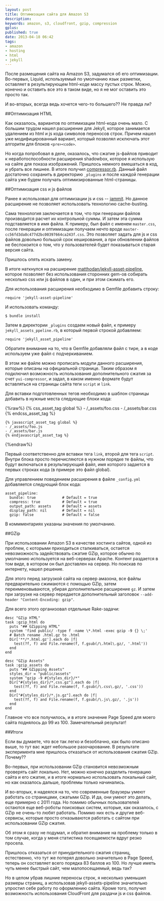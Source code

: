 ```yaml
---
layout: post
title: Оптимизация сайта для Amazon S3
description: 
keywords: amazon, s3, cloudfront, gzip, compression
gplus: 
published: true
date: 2013-04-18 06:42
tags:
- amazon
- hosting
- html
- jekyll
---
```

После размещения сайта на Amazon S3, задумался об его оптимизации. Во-первых, Liquid, используемый по умолчанию язык разметки, оставляет в результирующем html-коде массу пустых строк. Можно, конечно и оставить все это в таком виде, но я не мог оставить это просто так.

И во-вторых, всегда ведь хочется чего-то большего?? Не правда ли?

##Оптимизация HTML

Как оказалось, вариантов по оптимизации html-кода очень мало. С большим трудом нашел расширение для Jekyll, которое занимается удалением из html и js кода символов переносов строк. Причем нашел уже модифицированный вариант, который позволял исключать этот алгоритм для блоков `<pre><code>`.

Но когда попробовал в деле, оказалось, что сжатие js-файлов приводит к неработоспособности расширения shadowbox, которое я использую на сайте для показа изображений. Пришлось немного вмешаться в код, и убрать все лишнее. В итоге получил [compressor.rb](https://gist.github.com/Juev/5381968 "compressor.rb"). Данный файл достаточно сохранить в директорию `_plugins` и после каждой генерации сайта уже будем получать оптимизированные html-страницы.

##Оптимизация css и js файлов

Ранее я использовал для оптимизации js и css -- [jammit](http://www.juev.ru/2011/06/22/soft-web-design/ "Программы для веб-дизайна"). Но данное расширение не позволяет использовать технологию cache-busting.

Сама технология заключается в том, что при генерации файлов производится расчет их контрольной суммы. И затем эта сумма подставляется в имя файла. К примеру, был файл с именем `master.css`, после генерации и оптимизации получаем нечто вроде `master-cc56fd3da8c477d2bc00397664ca243f.css`. Это позволяет задать для js и css файлов довольно большой срок кеширования, а при обновлении файлов не беспокоится о том, что у пользователей будет показываться старая версия сайта.

Пришлось опять искать замену.

В итоге наткнулся на расширение [matthodan/jekyll-asset-pipeline](https://github.com/matthodan/jekyll-asset-pipeline "Github: jekyll-asset-pipeline"), которое позволяет без использования сторонних gem-ов собирать несколько css или js файлов в один, и при этом сжимать его.

Для использования расширения необходимо в Gemfile добавить строку:

    require 'jekyll-asset-pipeline'

И использовать команду:

    $ bundle install

Затем в директории `_plugins` создаем новый файл, к примеру `jekyll_assets_ppeline.rb`, в который первой строкой добавляем:

    require 'jekyll_asset_pipeline'

Обратите внимание на то, что в Gemfile добавляли файл с тире, а в коде используем уже файл с подчеркиванием.

В этом же файле можно прописать модули данного расширения, которые описаны на официальной странице. Таким образом я подключил возможность использования дополнительного сжатия за счет `yui-compressor`, и задал, в каком именно формате будут вставляться на страницы сайта теги `script` и `link`.

Для вставки подготовленных тегов необходимо в шаблон страницы добавить в нужные места следующие блоки кода:

{%raw%}
    {% css_asset_tag global %}
    - /_assets/foo.css
    - /_assets/bar.css
    {% endcss_asset_tag %}

    {% javascript_asset_tag global %}
    - /_assets/foo.js
    - /_assets/bar.js
    {% endjavascript_asset_tag %}
{%endraw%}

Первый соответственно для вставки тега `link`, второй для тега `script`. Внутри блока просто перечисляются в нужном порядке те файлы, что будут включаться в результирующий файл, имя которого задается в первых строках кода (в примере это файл global).

Для управлением поведением расширения в файле `_config.yml` добавляется следующий блок кода:

    asset_pipeline:
      bundle: true            # Default = true
      compress: true          # Default = true
      output_path: assets     # Default = assets
      display_path: nil       # Default = nil
      gzip: false             # Default = false

В коммментариях указаны значения по умолчанию.

##GZip

При использовании Amazon S3 в качестве хостинга сайтов, одной из проблем, с которыми приходиться сталкиваться, остается невозможность задействовать сжатие GZip, которое обычно по умолчанию используется на веб-серверах Apache. Контент раздается в том виде, в котором он был доставлен на сервер. Но поискав по интернету, нашел решение.

Для этого перед загрузкой сайта на сервер амазона, все файлы предварительно сжимаются с помощью GZip, затем переименовываются, убирая дополнительное расширение `gz`. И затем при загрузке на сервер передается дополнительный заголовок `--add-header "Content-Encoding: gzip"`. 

Для всего этого организовал отдельные Rake-задачи:

    desc "GZip HTML"
    task :gzip_html do
      puts "## GZipping HTML"
      system 'find public/ -type f -name \*.html -exec gzip -9 {} \;'
      # Batch rename .html.gz to .html
      Dir['**/*.html.gz'].each do |f|
        test(?f, f) and File.rename(f, f.gsub(/\.html\.gz/, '.html'))
      end
    end

    desc "GZip Assets"
    task :gzip_assets do
      puts "## GZipping Assets"
      styles_dir = "public/assets"
      system "gzip -9 #{styles_dir}/*"
      Dir["#{styles_dir}/*.css.gz"].each do |f|
        test(?f, f) and File.rename(f, f.gsub(/\.css\.gz/, '.css'))
      end
      Dir["#{styles_dir}/*.js.gz"].each do |f|
        test(?f, f) and File.rename(f, f.gsub(/\.js\.gz/, '.js'))
      end
    end

Главное что все получилось, и в итоге значение Page Speed для моего сайта поднялось до 99 из 100. Замечательный результат!

##Итоги

Если вы думаете, что все так легко и безоблачно, как было описано выше, то тут вас ждет небольшое разочарование. В результате эксперимента мне пришлось отказаться от использования сжатия GZip. Почему??

Во-первых, при использовании GZip становится невозможным проверять сайт локально. Нет, можно конечно разделить генерацию сайта и его сжатие, и в итоге нормально использовать локальный сайт, но как оказалось дальше, проблемы только начинались.

И во-вторых, я надеялся на то, что современные браузеры умеют работать со страницами, сжатыми GZip. И да, они умеют это делать, еще примерно с 2011 года. Но помимо обычных пользователей остаются еще веб-роботы поисковых систем, которые, как оказалось, с GZip не очень-то любят работать. Помимо них есть и другие веб-сервисы, которые просто отказываются работать с сайтом при использовании GZip сжатия. 

Об этом я сразу не подумал, и обратил внимание на проблему только в том случае, когда у меня статистика посещаемости вдруг резко просела.

Пришлось отказаться от принудительного сжатия страниц, естественно, что тут же потерял довольно значительно в Page Speed, теперь он составляет всего порядка 83 баллов из 100. Но лучше иметь чуть менее быстрый сайт, чем малопосещаемый, ведь так?

Но в целом убрав лишние переносы строк, я несколько уменьшил размеры страниц, а использовав jekyll-assets-pipeline значительно упростил себе работу по оформлению сайта. Кроме того, получил возможность использования CloudFront для раздачи js и css файлов.
